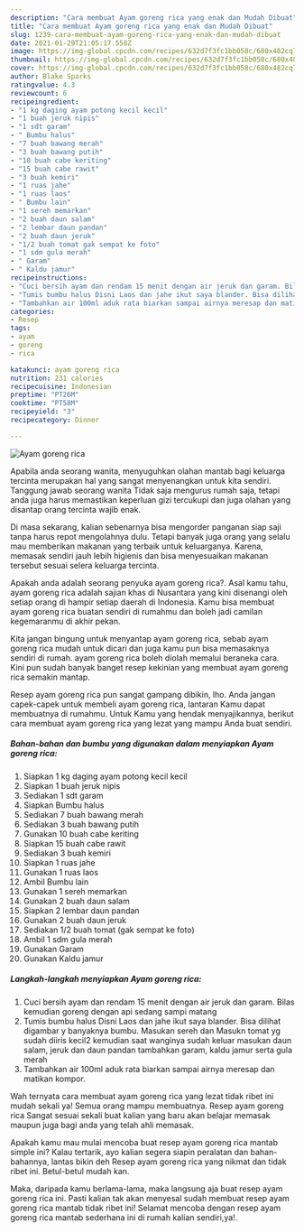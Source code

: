 ```yaml
---
description: "Cara membuat Ayam goreng rica yang enak dan Mudah Dibuat"
title: "Cara membuat Ayam goreng rica yang enak dan Mudah Dibuat"
slug: 1239-cara-membuat-ayam-goreng-rica-yang-enak-dan-mudah-dibuat
date: 2021-01-29T21:05:17.558Z
image: https://img-global.cpcdn.com/recipes/632d7f3fc1bb058c/680x482cq70/ayam-goreng-rica-foto-resep-utama.jpg
thumbnail: https://img-global.cpcdn.com/recipes/632d7f3fc1bb058c/680x482cq70/ayam-goreng-rica-foto-resep-utama.jpg
cover: https://img-global.cpcdn.com/recipes/632d7f3fc1bb058c/680x482cq70/ayam-goreng-rica-foto-resep-utama.jpg
author: Blake Sparks
ratingvalue: 4.3
reviewcount: 6
recipeingredient:
- "1 kg daging ayam potong kecil kecil"
- "1 buah jeruk nipis"
- "1 sdt garam"
- " Bumbu halus"
- "7 buah bawang merah"
- "3 buah bawang putih"
- "10 buah cabe keriting"
- "15 buah cabe rawit"
- "3 buah kemiri"
- "1 ruas jahe"
- "1 ruas laos"
- " Bumbu lain"
- "1 sereh memarkan"
- "2 buah daun salam"
- "2 lembar daun pandan"
- "2 buah daun jeruk"
- "1/2 buah tomat gak sempat ke foto"
- "1 sdm gula merah"
- " Garam"
- " Kaldu jamur"
recipeinstructions:
- "Cuci bersih ayam dan rendam 15 menit dengan air jeruk dan garam. Bilas kemudian goreng dengan api sedang sampi matang"
- "Tumis bumbu halus Disni Laos dan jahe ikut saya blander. Bisa dilihat digambar y banyaknya bumbu. Masukan sereh dan Masukn tomat yg sudah diiris kecil2 kemudian saat wanginya sudah keluar masukan daun salam, jeruk dan daun pandan tambahkan garam, kaldu jamur serta gula merah"
- "Tambahkan air 100ml aduk rata biarkan sampai airnya meresap dan matikan kompor."
categories:
- Resep
tags:
- ayam
- goreng
- rica

katakunci: ayam goreng rica 
nutrition: 231 calories
recipecuisine: Indonesian
preptime: "PT26M"
cooktime: "PT58M"
recipeyield: "3"
recipecategory: Dinner

---
```



![Ayam goreng rica](https://img-global.cpcdn.com/recipes/632d7f3fc1bb058c/680x482cq70/ayam-goreng-rica-foto-resep-utama.jpg)

Apabila anda seorang wanita, menyuguhkan olahan mantab bagi keluarga tercinta merupakan hal yang sangat menyenangkan untuk kita sendiri. Tanggung jawab seorang  wanita Tidak saja mengurus rumah saja, tetapi anda juga harus memastikan keperluan gizi tercukupi dan juga olahan yang disantap orang tercinta wajib enak.

Di masa  sekarang, kalian sebenarnya bisa mengorder panganan siap saji tanpa harus repot mengolahnya dulu. Tetapi banyak juga orang yang selalu mau memberikan makanan yang terbaik untuk keluarganya. Karena, memasak sendiri jauh lebih higienis dan bisa menyesuaikan makanan tersebut sesuai selera keluarga tercinta. 



Apakah anda adalah seorang penyuka ayam goreng rica?. Asal kamu tahu, ayam goreng rica adalah sajian khas di Nusantara yang kini disenangi oleh setiap orang di hampir setiap daerah di Indonesia. Kamu bisa membuat ayam goreng rica buatan sendiri di rumahmu dan boleh jadi camilan kegemaranmu di akhir pekan.

Kita jangan bingung untuk menyantap ayam goreng rica, sebab ayam goreng rica mudah untuk dicari dan juga kamu pun bisa memasaknya sendiri di rumah. ayam goreng rica boleh diolah memalui beraneka cara. Kini pun sudah banyak banget resep kekinian yang membuat ayam goreng rica semakin mantap.

Resep ayam goreng rica pun sangat gampang dibikin, lho. Anda jangan capek-capek untuk membeli ayam goreng rica, lantaran Kamu dapat membuatnya di rumahmu. Untuk Kamu yang hendak menyajikannya, berikut cara membuat ayam goreng rica yang lezat yang mampu Anda buat sendiri.

<!--inarticleads1-->

##### Bahan-bahan dan bumbu yang digunakan dalam menyiapkan Ayam goreng rica:

1. Siapkan 1 kg daging ayam potong kecil kecil
1. Siapkan 1 buah jeruk nipis
1. Sediakan 1 sdt garam
1. Siapkan  Bumbu halus
1. Sediakan 7 buah bawang merah
1. Sediakan 3 buah bawang putih
1. Gunakan 10 buah cabe keriting
1. Siapkan 15 buah cabe rawit
1. Sediakan 3 buah kemiri
1. Siapkan 1 ruas jahe
1. Gunakan 1 ruas laos
1. Ambil  Bumbu lain
1. Gunakan 1 sereh memarkan
1. Gunakan 2 buah daun salam
1. Siapkan 2 lembar daun pandan
1. Gunakan 2 buah daun jeruk
1. Sediakan 1/2 buah tomat (gak sempat ke foto)
1. Ambil 1 sdm gula merah
1. Gunakan  Garam
1. Gunakan  Kaldu jamur




<!--inarticleads2-->

##### Langkah-langkah menyiapkan Ayam goreng rica:

1. Cuci bersih ayam dan rendam 15 menit dengan air jeruk dan garam. Bilas kemudian goreng dengan api sedang sampi matang
1. Tumis bumbu halus Disni Laos dan jahe ikut saya blander. Bisa dilihat digambar y banyaknya bumbu. Masukan sereh dan Masukn tomat yg sudah diiris kecil2 kemudian saat wanginya sudah keluar masukan daun salam, jeruk dan daun pandan tambahkan garam, kaldu jamur serta gula merah
1. Tambahkan air 100ml aduk rata biarkan sampai airnya meresap dan matikan kompor.




Wah ternyata cara membuat ayam goreng rica yang lezat tidak ribet ini mudah sekali ya! Semua orang mampu membuatnya. Resep ayam goreng rica Sangat sesuai sekali buat kalian yang baru akan belajar memasak maupun juga bagi anda yang telah ahli memasak.

Apakah kamu mau mulai mencoba buat resep ayam goreng rica mantab simple ini? Kalau tertarik, ayo kalian segera siapin peralatan dan bahan-bahannya, lantas bikin deh Resep ayam goreng rica yang nikmat dan tidak ribet ini. Betul-betul mudah kan. 

Maka, daripada kamu berlama-lama, maka langsung aja buat resep ayam goreng rica ini. Pasti kalian tak akan menyesal sudah membuat resep ayam goreng rica mantab tidak ribet ini! Selamat mencoba dengan resep ayam goreng rica mantab sederhana ini di rumah kalian sendiri,ya!.

